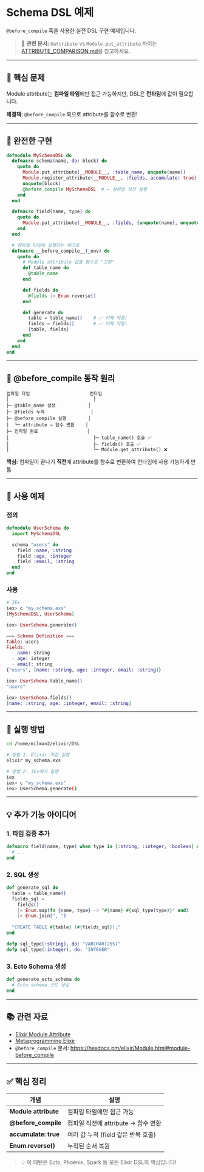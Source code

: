 # Schema DSL 예제

`@before_compile` 훅을 사용한 실전 DSL 구현 예제입니다.

> 📖 **관련 문서:** `@attribute` vs `Module.put_attribute` 차이는 [ATTRIBUTE_COMPARISON.md](./ATTRIBUTE_COMPARISON.md)를 참고하세요.

---

## 🎯 핵심 문제

Module attribute는 **컴파일 타임**에만 접근 가능하지만, DSL은 **런타임**에 값이 필요합니다.

**해결책:** `@before_compile` 훅으로 attribute를 함수로 변환!

---

## 📝 완전한 구현

```elixir
defmodule MySchemaDSL do
  defmacro schema(name, do: block) do
    quote do
      Module.put_attribute(__MODULE__, :table_name, unquote(name))
      Module.register_attribute(__MODULE__, :fields, accumulate: true)
      unquote(block)
      @before_compile MySchemaDSL  # ← 컴파일 직전 실행
    end
  end

  defmacro field(name, type) do
    quote do
      Module.put_attribute(__MODULE__, :fields, {unquote(name), unquote(type)})
    end
  end

  # 컴파일 타임에 실행되는 매크로
  defmacro __before_compile__(_env) do
    quote do
      # Module attribute 값을 함수로 "고정"
      def table_name do
        @table_name
      end

      def fields do
        @fields |> Enum.reverse()
      end

      def generate do
        table = table_name()    # ✅ 이제 작동!
        fields = fields()       # ✅ 이제 작동!
        {table, fields}
      end
    end
  end
end
```

---

## 🔑 @before_compile 동작 원리

```
컴파일 타임                      런타임
│                               │
├─ @table_name 설정            │
├─ @fields 누적                 │
├─ @before_compile 실행        │
│  └─ attribute → 함수 변환    │
├─ 컴파일 완료                  │
│                               ├─ table_name() 호출 ✅
│                               ├─ fields() 호출 ✅
│                               └─ Module.get_attribute() ❌
```

**핵심:** 컴파일이 끝나기 **직전**에 attribute를 함수로 변환하여 런타임에 사용 가능하게 만듦

---

## 📝 사용 예제

### 정의
```elixir
defmodule UserSchema do
  import MySchemaDSL

  schema "users" do
    field :name, :string
    field :age, :integer
    field :email, :string
  end
end
```

### 사용
```elixir
# IEx
iex> c "my_schema.exs"
[MySchemaDSL, UserSchema]

iex> UserSchema.generate()

=== Schema Definition ===
Table: users
Fields:
  - name: string
  - age: integer
  - email: string
{"users", [name: :string, age: :integer, email: :string]}

iex> UserSchema.table_name()
"users"

iex> UserSchema.fields()
[name: :string, age: :integer, email: :string]
```

---

## 🚀 실행 방법

```bash
cd /home/milman2/elixir/DSL

# 방법 1: Elixir 직접 실행
elixir my_schema.exs

# 방법 2: IEx에서 실행
iex
iex> c "my_schema.exs"
iex> UserSchema.generate()
```

---

## 💡 추가 기능 아이디어

### 1. 타입 검증 추가
```elixir
defmacro field(name, type) when type in [:string, :integer, :boolean] do
  # ...
end
```

### 2. SQL 생성
```elixir
def generate_sql do
  table = table_name()
  fields_sql = 
    fields()
    |> Enum.map(fn {name, type} -> "#{name} #{sql_type(type)}" end)
    |> Enum.join(", ")
  
  "CREATE TABLE #{table} (#{fields_sql});"
end

defp sql_type(:string), do: "VARCHAR(255)"
defp sql_type(:integer), do: "INTEGER"
```

### 3. Ecto Schema 생성
```elixir
def generate_ecto_schema do
  # Ecto schema 코드 생성
end
```

---

## 📚 관련 자료

- [Elixir Module Attribute](https://elixir-lang.org/getting-started/module-attributes.html)
- [Metaprogramming Elixir](https://pragprog.com/titles/cmelixir/metaprogramming-elixir/)
- `@before_compile` 문서: https://hexdocs.pm/elixir/Module.html#module-before_compile

---

## ✅ 핵심 정리

| 개념 | 설명 |
|-----|-----|
| **Module attribute** | 컴파일 타임에만 접근 가능 |
| **@before_compile** | 컴파일 직전에 attribute → 함수 변환 |
| **accumulate: true** | 여러 값 누적 (field 같은 반복 호출) |
| **Enum.reverse()** | 누적된 순서 복원 |

> 💡 이 패턴은 Ecto, Phoenix, Spark 등 모든 Elixir DSL의 핵심입니다!

